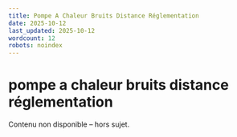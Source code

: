```yaml
---
title: Pompe A Chaleur Bruits Distance Réglementation
date: 2025-10-12
last_updated: 2025-10-12
wordcount: 12
robots: noindex
---
```


# pompe a chaleur bruits distance réglementation

Contenu non disponible – hors sujet.